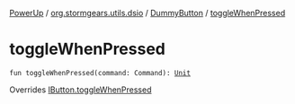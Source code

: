 [PowerUp](../../index.md) / [org.stormgears.utils.dsio](../index.md) / [DummyButton](index.md) / [toggleWhenPressed](./toggle-when-pressed.md)

# toggleWhenPressed

`fun toggleWhenPressed(command: Command): `[`Unit`](https://kotlinlang.org/api/latest/jvm/stdlib/kotlin/-unit/index.html)

Overrides [IButton.toggleWhenPressed](../-i-button/toggle-when-pressed.md)

